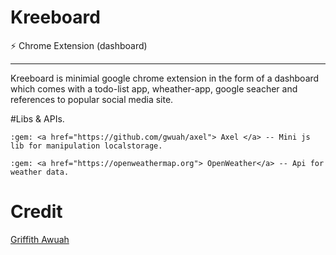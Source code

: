 # Kreeboard
:zap: Chrome Extension (dashboard) 
<hr>
 Kreeboard is minimial google chrome extension in the form of a dashboard which comes with a todo-list app, wheather-app, google seacher and references to popular social media site.

#Libs & APIs.

 	:gem: <a href="https://github.com/gwuah/axel"> Axel </a> -- Mini js lib for manipulation localstorage.

	:gem: <a href="https://openweathermap.org"> OpenWeather</a> -- Api for weather data.

# Credit 


<a href="https://github.com/gwuah/"> Griffith Awuah</a> 	